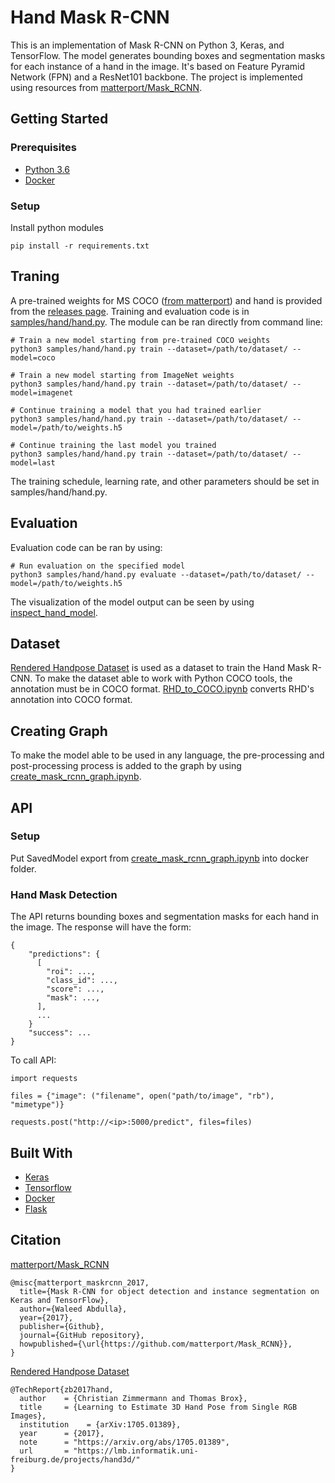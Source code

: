 # Hand Mask R-CNN

This is an implementation of Mask R-CNN on Python 3, Keras, and TensorFlow. The model generates bounding boxes and segmentation masks for each instance of a hand in the image. It's based on Feature Pyramid Network (FPN) and a ResNet101 backbone. The project is implemented using resources from [matterport/Mask_RCNN](https://github.com/matterport/Mask_RCNN).

## Getting Started

### Prerequisites

* [Python 3.6](https://www.python.org/downloads/)
* [Docker](https://docs.docker.com/install/) 

### Setup

Install python modules

```
pip install -r requirements.txt
```

## Traning

A pre-trained weights for MS COCO ([from matterport](https://github.com/matterport/Mask_RCNN/releases)) and hand is provided from the [releases page](https://github.com/theerapatkitti/hand_mask_rcnn/releases). Training and evaluation code is in [samples/hand/hand.py](samples/hand/hand.py). The module can be ran directly from command line:

```
# Train a new model starting from pre-trained COCO weights
python3 samples/hand/hand.py train --dataset=/path/to/dataset/ --model=coco

# Train a new model starting from ImageNet weights
python3 samples/hand/hand.py train --dataset=/path/to/dataset/ --model=imagenet

# Continue training a model that you had trained earlier
python3 samples/hand/hand.py train --dataset=/path/to/dataset/ --model=/path/to/weights.h5

# Continue training the last model you trained
python3 samples/hand/hand.py train --dataset=/path/to/dataset/ --model=last
```

The training schedule, learning rate, and other parameters should be set in samples/hand/hand.py.

## Evaluation

Evaluation code can be ran by using:

```
# Run evaluation on the specified model
python3 samples/hand/hand.py evaluate --dataset=/path/to/dataset/ --model=/path/to/weights.h5
```

The visualization of the model output can be seen by using [inspect_hand_model](scripts/inspect_hand_model.ipynb).

## Dataset

[Rendered Handpose Dataset](https://lmb.informatik.uni-freiburg.de/resources/datasets/RenderedHandposeDataset.en.html) is used as a dataset to train the Hand Mask R-CNN. To make the dataset able to work with Python COCO tools, the annotation must be in COCO format. [RHD_to_COCO.ipynb](scripts/RHD_to_COCO.ipynb) converts RHD's annotation into COCO format.

## Creating Graph

To make the model able to be used in any language, the pre-processing and post-processing process is added to the graph by using [create_mask_rcnn_graph.ipynb](scripts/create_mask_rcnn_graph.ipynb).

## API

### Setup

Put SavedModel export from [create_mask_rcnn_graph.ipynb](scripts/create_mask_rcnn_graph.ipynb) into docker folder.

### Hand Mask Detection

The API returns bounding boxes and segmentation masks for each hand in the image. The response will have the form:

```
{
    "predictions": {
      [
        "roi": ...,
        "class_id": ...,
        "score": ...,
        "mask": ...,
      ],
      ...
    }
    "success": ...
}
```
To call API:

```
import requests

files = {"image": ("filename", open("path/to/image", "rb"), "mimetype")}

requests.post("http://<ip>:5000/predict", files=files)
```

## Built With

* [Keras](https://keras.io/)
* [Tensorflow](https://www.tensorflow.org/)
* [Docker](https://www.docker.com/)
* [Flask](http://flask.pocoo.org/)

## Citation

[matterport/Mask_RCNN](https://github.com/matterport/Mask_RCNN)

```
@misc{matterport_maskrcnn_2017,
  title={Mask R-CNN for object detection and instance segmentation on Keras and TensorFlow},
  author={Waleed Abdulla},
  year={2017},
  publisher={Github},
  journal={GitHub repository},
  howpublished={\url{https://github.com/matterport/Mask_RCNN}},
}
```

[Rendered Handpose Dataset](https://lmb.informatik.uni-freiburg.de/resources/datasets/RenderedHandposeDataset.en.html)

```
@TechReport{zb2017hand,
  author    = {Christian Zimmermann and Thomas Brox},
  title     = {Learning to Estimate 3D Hand Pose from Single RGB Images},
  institution    = {arXiv:1705.01389},
  year      = {2017},
  note      = "https://arxiv.org/abs/1705.01389",
  url       = "https://lmb.informatik.uni-freiburg.de/projects/hand3d/"
}
```